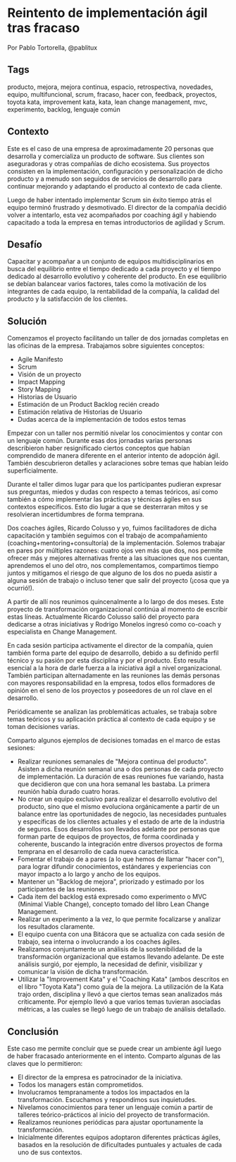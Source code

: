 

Reintento de implementación ágil tras fracaso
=====
Por Pablo Tortorella, @pablitux

Tags
-----
producto, mejora, mejora continua, espacio, retrospectiva, novedades, equipo, multifuncional, scrum, fracaso, hacer con, feedback, proyectos, toyota kata, improvement kata, kata, lean change management, mvc, experimento, backlog, lenguaje común

Contexto
-----
Este es el caso de una empresa de aproximadamente 20 personas que desarrolla y comercializa un producto de software. Sus clientes son aseguradoras y otras compañías de dicho ecosistema. Sus proyectos consisten en la implementación, configuración y personalización de dicho producto y a menudo son seguidos de servicios de desarrollo para continuar mejorando y adaptando el producto al contexto de cada cliente.

Luego de haber intentado implementar Scrum sin éxito tiempo atrás el equipo terminó frustrado y desmotivado. El director de la compañía decidió volver a intentarlo, esta vez acompañados por coaching ágil y habiendo capacitado a toda la empresa en temas introductorios de agilidad y Scrum.

Desafío
-----
Capacitar y acompañar a un conjunto de equipos multidisciplinarios en busca del equilibrio entre el tiempo dedicado a cada proyecto y el tiempo dedicado al desarrollo evolutivo y coherente del producto. En ese equilibrio se debían balancear varios factores, tales como la motivación de los integrantes de cada equipo, la rentabilidad de la compañía, la calidad del producto y la satisfacción de los clientes.

Solución
-----
Comenzamos el proyecto facilitando un taller de dos jornadas completas en las oficinas de la empresa.
Trabajamos sobre siguientes conceptos:
* Agile Manifesto
* Scrum
* Visión de un proyecto
* Impact Mapping
* Story Mapping
* Historias de Usuario
* Estimación de un Product Backlog recién creado
* Estimación relativa de Historias de Usuario
* Dudas acerca de la implementación de todos estos temas

Empezar con un taller nos permitió nivelar los conocimientos y contar con un lenguaje común. Durante esas dos jornadas varias personas describieron haber resignificado ciertos conceptos que habían comprendido de manera diferente en el anterior intento de adopción ágil. También descubrieron detalles y aclaraciones sobre temas que habían leído superficialmente.

Durante el taller dimos lugar para que los participantes pudieran expresar sus preguntas, miedos y dudas con respecto a temas teóricos, así como también a cómo implementar las prácticas y técnicas ágiles en sus contextos específicos. Esto dio lugar a que se desterraran mitos y se resolvieran incertidumbres de forma temprana.

Dos coaches ágiles, Ricardo Colusso y yo, fuimos facilitadores de dicha capacitación y también seguimos con el trabajo de acompañamiento (coaching+mentoring+consultoría) de la implementación. Solemos trabajar en pares por múltiples razones: cuatro ojos ven más que dos, nos permite ofrecer más y mejores alternativas frente a las situaciones que nos cuentan, aprendemos el uno del otro, nos complementamos, compartimos tiempo juntos y mitigamos el riesgo de que alguno de los dos no pueda asistir a alguna sesión de trabajo o incluso tener que salir del proyecto (¡cosa que ya ocurrió!). 

A partir de allí nos reunimos quincenalmente a lo largo de dos meses. Este proyecto de transformación organizacional continúa al momento de escribir estas líneas. Actualmente Ricardo Colusso salió del proyecto para dedicarse a otras iniciativas y Rodrigo Monelos ingresó como co-coach y especialista en Change Management.

En cada sesión participa activamente el director de la compañía, quien también forma parte del equipo de desarrollo, debido a su definido perfil técnico y su pasión por esta disciplina y por el producto. Esto resulta esencial a la hora de darle fuerza a la iniciativa ágil a nivel organizacional. También participan alternadamente en las reuniones las demás personas con mayores responsabilidad en la empresa, todos ellos formadores de opinión en el seno de los proyectos y poseedores de un rol clave en el desarrollo.

Periódicamente se analizan las problemáticas actuales, se trabaja sobre temas teóricos y su aplicación práctica al contexto de cada equipo y se toman decisiones varias.

Comparto algunos ejemplos de decisiones tomadas en el marco de estas sesiones:
* Realizar reuniones semanales de "Mejora continua del producto". Asisten a dicha reunión semanal una o dos personas de cada proyecto de implementación. La duración de esas reuniones fue variando, hasta que decidieron que con una hora semanal les bastaba. La primera reunión había durado cuatro horas.
* No crear un equipo exclusivo para realizar el desarrollo evolutivo del producto, sino que el mismo evoluciona orgánicamente a partir de un balance entre las oportunidades de negocio, las necesidades puntuales y específicas de los clientes actuales y el estado de arte de la industria de seguros. Esos desarrollos son llevados adelante por personas que forman parte de equipos de proyectos, de forma coordinada y coherente, buscando la integración entre diversos proyectos de forma temprana en el desarrollo de cada nueva característica.
* Fomentar el trabajo de a pares (a lo que hemos de llamar "hacer con"), para lograr difundir conocimientos, estándares y experiencias con mayor impacto a lo largo y ancho de los equipos.
* Mantener un "Backlog de mejora", priorizado y estimado por los participantes de las reuniones.
* Cada item del backlog está expresado como experimento o MVC (Minimal Viable Change), concepto tomado del libro Lean Change Management.
* Realizar un experimento a la vez, lo que permite focalizarse y analizar los resultados claramente.
* El equipo cuenta con una Bitácora que se actualiza con cada sesión de trabajo, sea interna o involucrando a los coaches ágiles.
* Realizamos conjuntamente un análisis de la sostenibilidad de la transformación organizacional que estamos llevando adelante. De este análisis surgió, por ejemplo, la necesidad de definir, visibilizar y comunicar la visión de dicha transformación.
* Utilizar la "Improvement Kata" y el "Coaching Kata" (ambos descritos en el libro "Toyota Kata") como guía de la mejora. La utilización de la Kata trajo orden, disciplina y llevó a que ciertos temas sean analizados más críticamente. Por ejemplo llevó a que varios temas tuvieran asociadas métricas, a las cuales se llegó luego de un trabajo de análisis detallado.

Conclusión
-----
Este caso me permite concluir que se puede crear un ambiente ágil luego de haber fracasado anteriormente en el intento.
Comparto algunas de las claves que lo permitieron:
* El director de la empresa es patrocinador de la iniciativa.
* Todos los managers están comprometidos.
* Involucramos tempranamente a todos los impactados en la transformación. Escuchamos y respondimos sus inquietudes.
* Nivelamos conocimientos para tener un lenguaje común a partir de talleres teórico-prácticos al inicio del proyecto de transformación.
* Realizamos reuniones periódicas para ajustar oportunamente la transformación.
* Inicialmente diferentes equipos adoptaron diferentes prácticas ágiles, basados en la resolución de dificultades puntuales y actuales de cada uno de sus contextos.

